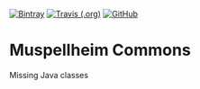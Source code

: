 [![Bintray](https://img.shields.io/bintray/v/falkoschumann/maven/java-muspellheim-commons)](https://bintray.com/falkoschumann/maven)
[![Travis (.org)](https://img.shields.io/travis/falkoschumann/java-muspellheim-commons)](https://travis-ci.org/falkoschumann/java-muspellheim-commons)
[![GitHub](https://img.shields.io/github/license/falkoschumann/java-muspellheim-commons)](https://github.com/falkoschumann/java-muspellheim-commons/blob/master/LICENSE.txt)

# Muspellheim Commons

Missing Java classes
